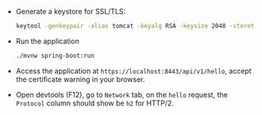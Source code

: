 * Generate a keystore for SSL/TLS:

  ```bash
  keytool -genkeypair -alias tomcat -keyalg RSA -keysize 2048 -storetype PKCS12 -keystore src/main/resources/keystore.p12 -validity 3650 -dname "CN=localhost, OU=IT, O=Spring Boot, L=Paris, ST=IDF, C=FR" -storepass password -keypass password
  ```
  
* Run the application

  ```bash
  ./mvnw spring-boot:run
  ```

* Access the application at `https://localhost:8443/api/v1/hello`, accept the certificate warning in your browser.
* Open devtools (F12), go to `Network` tab, on the `hello` request, the `Protocol` column should show be `h2` for HTTP/2.

